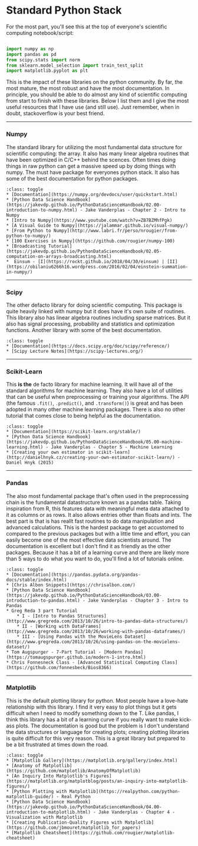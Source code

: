 # Standard Python Stack

For the most part, you'll see this at the top of everyone's scientific computing notebook/script:

```python

import numpy as np
import pandas as pd
from scipy.stats import norm
from sklearn.model_selection import train_test_split
import matplotlib.pyplot as plt

```

This is the impact of these libraries on the python community. By far, the most mature, the most robust and have the most documentation. In principle, you should be able to do almost any kind of scientific computing from start to finish with these libraries. Below I list them and I give the most useful resources that I have use (and still use). Just remember, when in doubt, stackoverflow is your best friend.

---

### **Numpy**

The standard library for utilizing the most fundamental data structure for scientific computing: the array. It also has many linear algebra routines that have been optimized in C/C++ behind the scences. Often times doing things in raw python can get a massive speed up by doing things with numpy. The must have package for everyones python stack. It also has some of the best documentation for python packages.

```{admonition} Resources
:class: toggle
* [Documentation](https://numpy.org/devdocs/user/quickstart.html)
* [Python Data Science Handbook](https://jakevdp.github.io/PythonDataScienceHandbook/02.00-introduction-to-numpy.html) - Jake Vanderplas - Chapter 2 - Intro to Numpy
* [Intro to Numpy](https://www.youtube.com/watch?v=ZB7BZMhfPgk)
* [A Visual Guide to Numpy](https://jalammar.github.io/visual-numpy/)
* [From Python to Numpy](http://www.labri.fr/perso/nrougier/from-python-to-numpy/)
* [100 Exercises in Numpy](https://github.com/rougier/numpy-100)
* [Broadcasting Tutorial](https://jakevdp.github.io/PythonDataScienceHandbook/02.05-computation-on-arrays-broadcasting.html)
*  Einsum - [I](https://rockt.github.io/2018/04/30/einsum) | [II](https://obilaniu6266h16.wordpress.com/2016/02/04/einstein-summation-in-numpy/)
```


---

### **Scipy**

The other defacto library for doing scientific computing. This package is quite heavily linked with numpy but it does have it's own suite of routines. This library also has linear algebra routines including sparse matrices. But it also has signal processing, probability and statistics and optimization functions. Another library with some of the best documentation.

```{admonition} Resources
:class: toggle
* [Documentation](https://docs.scipy.org/doc/scipy/reference/)
* [Scipy Lecture Notes](https://scipy-lectures.org/)
```

---

### **Scikit-Learn**


This **is the** de facto library for machine learning. It will have all of the standard algorithms for machine learning. They also have a lot of utilities that can be useful when preprocessing or training your algorithms. The API (the famous `.fit()`, `.predict()`, and `.transform()`) is great and has been adopted in many other machine learning packages. There is also no other tutorial that comes close to being helpful as the documentation.

```{admonition} Resources
:class: toggle
* [Documentation](https://scikit-learn.org/stable/)
* [Python Data Science Handbook](https://jakevdp.github.io/PythonDataScienceHandbook/05.00-machine-learning.html) - Jake Vanderplas - Chapter 5 - Machine Learning
* [Creating your own estimator in scikit-learn](http://danielhnyk.cz/creating-your-own-estimator-scikit-learn/) - Daniel Hnyk (2015)
```

---

### **Pandas**

The also most fundamental package that's often used in the preprocessing chain is the fundamental datastructure known as a pandas table. Taking inspiration from R, this features data with meaningful meta data attached to it as columns or as rows. It also allows entries other than floats and ints. The best part is that is has reallt fast routines to do data manipulation and advanced calculations. This is the hardest package to get accustomed to compared to the previous packages but with a little time and effort, you can easily become one of the most effective data scientists around. The documentation is excellent but I don't find it as friendly as the other packages. Because it has a bit of a learning curve and there are likely more than 5 ways to do what you want to do, you'll find a lot of tutorials online.

```{admonition} Resources
:class: toggle
* [Documentation](https://pandas.pydata.org/pandas-docs/stable/index.html)
* [Chris Albon Snippets](https://chrisalbon.com/)
* [Python Data Science Handbook](https://jakevdp.github.io/PythonDataScienceHandbook/03.00-introduction-to-pandas.html) - Jake Vanderplas - Chapter 3 - Intro to Pandas
* Greg Reda 3 part Tutorial
    * I - [Intro to Pandas Structures](http://www.gregreda.com/2013/10/26/intro-to-pandas-data-structures/)
    * II - [Working with DataFrames](http://www.gregreda.com/2013/10/26/working-with-pandas-dataframes/)
    * III - [Using Pandas with the MovieLens Dataset](http://www.gregreda.com/2013/10/26/using-pandas-on-the-movielens-dataset/)
* Tom Augspurger - 7-Part Tutorial - [Modern Pandas](https://tomaugspurger.github.io/modern-1-intro.html)
* Chris Fonnesneck Class - [Advanced Statistical Computing Class](https://github.com/fonnesbeck/Bios8366)
```

---

### **Matplotlib**

This is the default plotting library for python. Most people have a love-hate relationship with this library. I find it very easy to plot things but it gets difficult when I need to modify something down to the T. Like pandas, I think this library has a bit of a learning curve if you really want to make kick-ass plots. The documentation is good but the problem is I don't understand the data structures or language for creating plots; creating plotting libraries is quite difficult for this very reason. This is a great library but prepared to be a bit frustrated at times down the road.


```{admonition} Resources
:class: toggle
* [Matplotlib Gallery](https://matplotlib.org/gallery/index.html)
* [Anatomy of Matplotlib](https://github.com/matplotlib/AnatomyOfMatplotlib)
* [An Inquiry Into Matplotlib's Figures](https://matplotlib.org/matplotblog/posts/an-inquiry-into-matplotlib-figures/)
* [Python Plotting with Matplotlib](https://realpython.com/python-matplotlib-guide/) - Real Python
* [Python Data Science Handbook](https://jakevdp.github.io/PythonDataScienceHandbook/04.00-introduction-to-matplotlib.html) - Jake Vanderplas - Chapter 4 - Visualization with Matplotlib
* [Creating Publication-Quality Figures with Matplotlib](https://github.com/jbmouret/matplotlib_for_papers)
* [Matplotlib Cheatsheet](https://github.com/rougier/matplotlib-cheatsheet)
```